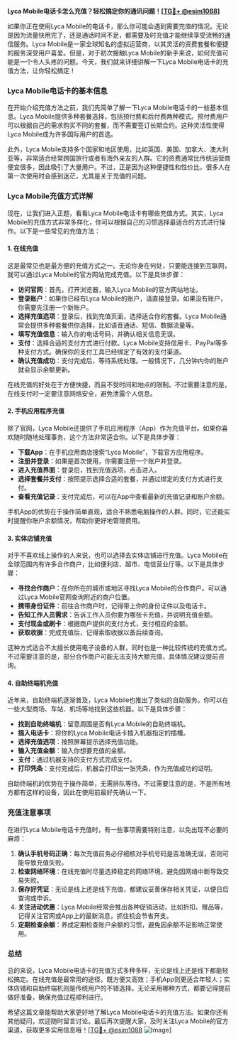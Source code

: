 **Lyca Mobile电话卡怎么充值？轻松搞定你的通讯问题！[[TG💪+ @esim1088](https://t.me/s/esim1088)]**

如果你正在使用Lyca Mobile的电话卡，那么你可能会遇到需要充值的情况。无论是因为流量快用完了，还是通话时间不足，都需要及时充值才能继续享受流畅的通信服务。Lyca Mobile是一家全球知名的虚拟运营商，以其灵活的资费套餐和便捷的服务深受用户喜爱。但是，对于初次接触Lyca Mobile的新手来说，如何充值可能是一个令人头疼的问题。今天，我们就来详细讲解一下Lyca Mobile电话卡的充值方法，让你轻松搞定！

### Lyca Mobile电话卡的基本信息

在开始介绍充值方法之前，我们先简单了解一下Lyca Mobile电话卡的一些基本信息。Lyca Mobile提供多种套餐选择，包括预付费和后付费两种模式。预付费用户可以根据自己的需求购买不同的套餐，而不需要签订长期合约。这种灵活性使得Lyca Mobile成为许多国际用户的首选。

此外，Lyca Mobile支持多个国家和地区使用，比如英国、美国、加拿大、澳大利亚等，非常适合经常跨国旅行或者有海外亲友的人群。它的资费通常比传统运营商便宜很多，因此吸引了大量用户。不过，正是因为这种便捷性和性价比，很多人在第一次使用时会感到迷茫，尤其是关于充值的问题。

### Lyca Mobile充值方式详解

现在，让我们进入正题，看看Lyca Mobile电话卡有哪些充值方式。其实，Lyca Mobile的充值方式非常多样化，你可以根据自己的习惯选择最适合的方式进行操作。以下是一些常见的充值方法：

#### 1. 在线充值

这是最常见也是最方便的充值方式之一。无论你身在何处，只要能连接到互联网，就可以通过Lyca Mobile的官方网站完成充值。以下是具体步骤：

- **访问官网**：首先，打开浏览器，输入Lyca Mobile的官方网站地址。
- **登录账户**：如果你已经有Lyca Mobile的账户，请直接登录。如果没有账户，你需要先注册一个新账户。
- **选择充值选项**：登录后，找到充值页面，选择适合你的套餐。Lyca Mobile通常会提供多种套餐供你选择，比如语音通话、短信、数据流量等。
- **填写充值信息**：输入你的电话号码，并确认相关信息无误。
- **支付**：选择合适的支付方式进行付款。Lyca Mobile支持信用卡、PayPal等多种支付方式。确保你的支付工具已经绑定了有效的支付渠道。
- **确认充值成功**：支付完成后，等待系统处理。一般情况下，几分钟内你的账户就会显示余额更新。

在线充值的好处在于方便快捷，而且不受时间和地点的限制。不过需要注意的是，在线支付时一定要注意网络安全，避免泄露个人信息。

#### 2. 手机应用程序充值

除了官网，Lyca Mobile还提供了手机应用程序（App）作为充值平台。如果你喜欢随时随地处理事务，这个方法非常适合你。以下是具体步骤：

- **下载App**：在手机应用商店搜索“Lyca Mobile”，下载官方应用程序。
- **注册并登录**：如果是首次使用，你需要注册一个账户并登录。
- **进入充值界面**：登录后，找到充值选项，点击进入。
- **选择套餐并支付**：按照提示选择合适的套餐，并通过绑定的支付方式进行支付。
- **查看充值记录**：支付完成后，可以在App中查看最新的充值记录和账户余额。

手机App的优势在于操作简单直观，适合不熟悉电脑操作的人群。同时，它还能实时提醒你账户余额情况，帮助你更好地管理费用。

#### 3. 实体店铺充值

对于不喜欢线上操作的人来说，也可以选择去实体店铺进行充值。Lyca Mobile在全球范围内有许多合作商户，比如便利店、超市、电信营业厅等。以下是具体步骤：

- **寻找合作商户**：在你所在的城市或地区寻找Lyca Mobile的合作商户。可以通过Lyca Mobile官网查询附近的商户位置。
- **携带身份证件**：前往合作商户时，记得带上你的身份证件以及电话卡。
- **告知工作人员需求**：告诉工作人员你要为哪张卡充值，并说明充值金额。
- **支付现金或刷卡**：根据商户提供的支付方式，支付相应的金额。
- **获取收据**：完成充值后，记得索取收据以备后续查询。

这种方式适合不太擅长使用电子设备的人群，同时也是一种比较传统的充值方式。不过需要注意的是，部分合作商户可能无法支持大额充值，具体情况建议提前咨询。

#### 4. 自助终端机充值

近年来，自助终端机逐渐普及，Lyca Mobile也推出了类似的自助服务。你可以在一些大型商场、车站、机场等地找到这些机器。以下是具体步骤：

- **找到自助终端机**：留意周围是否有Lyca Mobile的自助终端机。
- **插入电话卡**：将你的Lyca Mobile电话卡插入机器指定的插槽。
- **选择充值选项**：按照屏幕提示选择充值功能。
- **输入充值金额**：输入你想要充值的金额。
- **支付**：通过机器支持的支付方式完成支付。
- **打印凭条**：支付完成后，机器会打印出一张凭条，作为充值成功的证明。

自助终端机的优势在于操作简单，无需排队等待。不过需要注意的是，不是所有地方都有这样的设备，因此在使用前最好先确认一下。

### 充值注意事项

在进行Lyca Mobile电话卡充值时，有一些事项需要特别注意，以免出现不必要的麻烦：

1. **确认手机号码正确**：每次充值前务必仔细核对手机号码是否准确无误，否则可能导致充值失败。
2. **检查网络环境**：在线充值时尽量选择稳定的网络环境，避免因网络中断导致交易失败。
3. **保存好凭证**：无论是线上还是线下充值，都建议妥善保存相关凭证，以便日后查询或申诉。
4. **关注活动优惠**：Lyca Mobile经常会推出各种促销活动，比如折扣、赠品等，记得关注官网或App上的最新消息，抓住机会节省开支。
5. **定期检查余额**：养成定期检查账户余额的习惯，避免因余额不足影响正常使用。

### 总结

总的来说，Lyca Mobile电话卡的充值方式多种多样，无论是线上还是线下都能轻松搞定。在线充值是最常用的途径，既方便又高效；手机App则更适合年轻人；实体店铺和自助终端机则是传统用户的不错选择。无论采用哪种方式，都要记得提前做好准备，确保充值过程顺利进行。

希望这篇文章能帮助大家更好地了解Lyca Mobile电话卡的充值方法。如果你还有其他疑问，欢迎随时留言讨论。最后再次提醒大家，及时关注Lyca Mobile的官方渠道，获取更多实用信息哦！[[TG💪+ @esim1088](https://t.me/s/esim1088) ![Image](https://i.postimg.cc/4NQfJmqS/Snipaste-2025-05-13-00-14-12.png)]